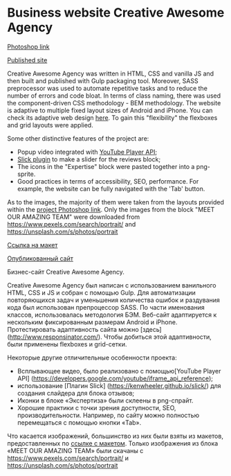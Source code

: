 # Business website Creative Awesome Agency
[Photoshop link](https://www.behance.net/gallery/29537545/Tajam-Agency-Template-PSD)

[Published site](https://alexandra207.github.io/creative-awesome-agency/)

Creative Awesome Agency was written in HTML, CSS and vanilla JS and then built and published with Gulp packaging tool. Moreover, SASS preprocessor was used to automate repetitive tasks and to reduce the number of errors and code bloat.
In terms of class naming, there was used the component-driven CSS methodology - BEM methodology. The website is adaptive to multiple fixed layout sizes of Android and iPhone. You can check its adaptive web design [here](http://www.responsinator.com/).
To gain this "flexibility" the flexboxes and grid layouts were applied.

Some other distinctive features of the project are:
- Popup video integrated with [YouTube Player API](https://developers.google.com/youtube/iframe_api_reference);
- [Slick plugin](https://kenwheeler.github.io/slick/) to make a slider for the reviews block;
- The icons in the "Expertise" block were pasted together into a png-sprite.
- Good practices in terms of accessibility, SEO, performance. For example, the website can be fully navigated with the 'Tab' button.

As to the images, the majority of them were taken from the layouts provided within the [project Photoshop link](https://www.behance.net/gallery/29537545/Tajam-Agency-Template-PSD). Only the images from the block "MEET OUR AMAZING TEAM" were  downloaded from https://www.pexels.com/search/portrait/ and https://unsplash.com/s/photos/portrait

[Ссылка на макет](https://www.behance.net/gallery/29537545/Tajam-Agency-Template-PSD)

[Опубликованный сайт](https://alexandra207.github.io/creative-awesome-agency/)

Бизнес-сайт Creative Awesome Agency.

Creative Awesome Agency был написан с использованием ванильного HTML, CSS и JS и собран с помощью Gulp. Для автоматизации повторяющихся задач и уменьшения количества ошибок и раздувания кода был использован препроцессор SASS.
По части именования классов, использовалась методология БЭМ. Веб-сайт адаптируется к нескольким фиксированным размерам Android и iPhone. Протестировать адаптивность сайта можно [здесь] (http://www.responsinator.com/).
Чтобы добиться этой адаптивности, были применены flexboxes и grid-сетки.

Некоторые другие отличительные особенности проекта:
- Всплывающее видео, было реализовано с помощью[YouTube Player API] (https://developers.google.com/youtube/iframe_api_reference);
- использование [Плагин Slick] (https://kenwheeler.github.io/slick/) для создания слайдера для блока отзывов;
- Иконки в блоке «Экспертиза» были склеены в png-спрайт.
- Хорошие практики с точки зрения доступности, SEO, производительности. Например, по сайту можно полностью перемещаться с помощью кнопки «Tab».

Что касается изображений, большинство из них были взяты из макетов, предоставленных по [ссылке с макетом](https://www.behance.net/gallery/29537545/Tajam-Agency-Template-PSD). Только изображения из блока «MEET OUR AMAZING TEAM» были скачаны с https://www.pexels.com/search/portrait/ и https://unsplash.com/s/photos/portrait 




 
